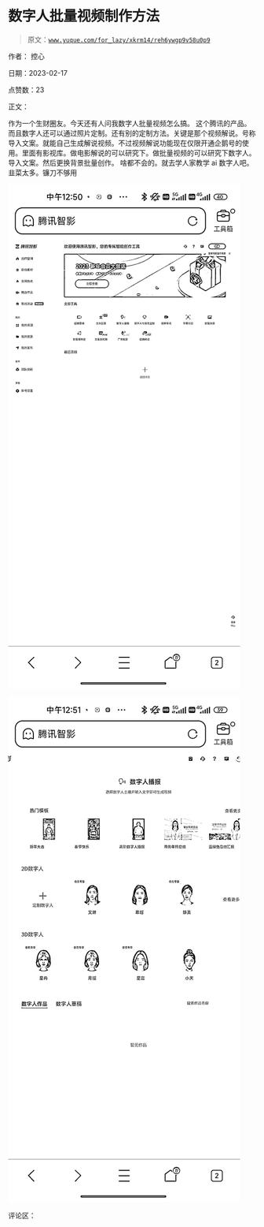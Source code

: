 # 数字人批量视频制作方法

> 原文：[`www.yuque.com/for_lazy/xkrm14/reh6ywgp9v58u0p9`](https://www.yuque.com/for_lazy/xkrm14/reh6ywgp9v58u0p9)

作者： 控心

日期：2023-02-17

点赞数：23

正文：

作为一个生财圈友。今天还有人问我数字人批量视频怎么搞。 这个腾讯的产品。而且数字人还可以通过照片定制。还有别的定制方法。关键是那个视频解说。号称导入文案。就能自己生成解说视频。不过视频解说功能现在仅限开通企鹅号的使用。里面有影视库。做电影解说的可以研究下。做批量视频的可以研究下数字人。导入文案。然后更换背景批量创作。 啥都不会的。就去学人家教学 ai 数字人吧。韭菜太多。镰刀不够用

![](img/daa488bad448c10c975995e98acfeee2.png)

![](img/9c7583b07a64fb42758ef3434838ad0b.png)  

评论区：



